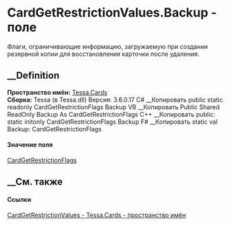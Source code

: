 # CardGetRestrictionValues.Backup - поле
Флаги, ограничивающие информацию, загружаемую при создании резервной копии для
восстановления карточки после удаления.
## __Definition
 **Пространство имён:** [Tessa.Cards](N_Tessa_Cards.htm)  
 **Сборка:** Tessa (в Tessa.dll) Версия: 3.6.0.17
C# __Копировать
     public static readonly CardGetRestrictionFlags Backup
VB __Копировать
     Public Shared ReadOnly Backup As CardGetRestrictionFlags
C++ __Копировать
     public:
    static initonly CardGetRestrictionFlags Backup
F# __Копировать
     static val Backup: CardGetRestrictionFlags
#### Значение поля
[CardGetRestrictionFlags](T_Tessa_Cards_CardGetRestrictionFlags.htm)
##  __См. также
#### Ссылки
[CardGetRestrictionValues - ](T_Tessa_Cards_CardGetRestrictionValues.htm)
[Tessa.Cards - пространство имён](N_Tessa_Cards.htm)

